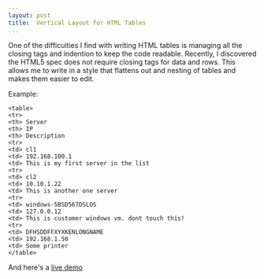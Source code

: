 ```yaml
---
layout: post  
title:  Vertical Layout for HTML Tables  
...
```


One of the difficulties I find with writing HTML tables is managing all
the closing tags and indention to keep the code readable. Recently, I
discovered the HTML5 spec does not require closing tags for data and
rows. This allows me to write in a style that flattens out and nesting
of tables and makes them easier to edit.

Example:

    <table>
    <tr>
    <th> Server
    <th> IP
    <th> Description
    <tr>
    <td> cl1
    <td> 192.168.100.1
    <td> This is my first server in the list
    <tr>
    <td> cl2
    <td> 10.10.1.22
    <td> This is another one server
    <tr>
    <td> windows-5BSD567DSLOS
    <td> 127.0.0.12
    <td> This is customer windows vm. dont touch this!
    <tr>
    <td> DFHSDDFFXYXKENLONGNAME
    <td> 192.168.1.50
    <td> Some printer
    </table>

And here's a [live demo](https://flems.io/#0=N4IgzgpgNhDGAuEAmIBcICWA7JEAeAdABbwC2UIANCAGYYxhoDaoWAhqRGpjvsWRWqwA9lkRjuAHnhsARjAB8AHSzSATstXwiCgAQBlCGoBuRldJ26AkgAVz2vQBEIYWGowAHeBlH2N9pD1YKABGAL0QgE4AJgIQgDYADjiABhS48N0AFSIMMF083VIAT106NTB4XUgTIwKsXW0IXSg8+BU-TWlA3WDozJD0wbiCaP6tHpzCwrYsYSa1XVFmmtM1Dq1-Cb0Ad2wkYR2wAFoAVgAhfUdT+IB2R30AGQB5fQHo24J0ofHuvSn8oVYABXSrCTiLPY4Q75YykAi6A5iRrCYGwIiNXJgACEG3UXXgPUcADEABJXEnEgAaAE0qQBpACiADkXsyAOLMgCCAFlGQMYnEkiNTilMvpwc0PO4xGZVAB6GTyCAKKjgaBwbyiRjoKKoFIgAC+lFYHC46AIACtGEJROJ4NwjQBdQ1AA)
